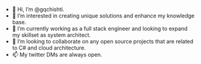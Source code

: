 - 👋 Hi, I’m @gqchishti.
- 👀 I’m interested in creating unique solutions and enhance my knowledge base.
- 🌱 I’m currently working as a full stack engineer and looking to expand my skillset as system architect.
- 💞️ I’m looking to collaborate on any open source projects that are related to C# and cloud architecture.
- 📫 My twitter DMs are always open.

<!---
gqchishti/gqchishti is a ✨ special ✨ repository because its `README.md` (this file) appears on your GitHub profile.
You can click the Preview link to take a look at your changes.
--->
